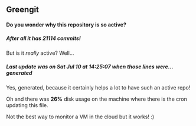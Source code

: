 ## Greengit

#### Do you wonder why this repository is so active?

##### After all it has 21114 commits!

But is it *really* active? Well...

##### Last update was on Sat Jul 10 at 14:25:07 when those lines were... generated

Yes, generated, because it certainly helps a lot to have such an active repo!

Oh and there was **26%** disk usage on the machine
where there is the cron updating this file.

Not the best way to monitor a VM in the cloud but it works! :)
